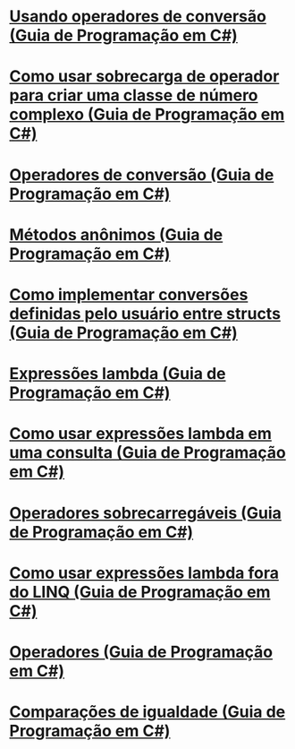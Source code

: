 # [Usando operadores de conversão (Guia de Programação em C#)](using-conversion-operators.md)
# [Como usar sobrecarga de operador para criar uma classe de número complexo (Guia de Programação em C#)](how-to-use-operator-overloading-to-create-a-complex-number-class.md)
# [Operadores de conversão (Guia de Programação em C#)](conversion-operators.md)
# [Métodos anônimos (Guia de Programação em C#)](anonymous-methods.md)
# [Como implementar conversões definidas pelo usuário entre structs (Guia de Programação em C#)](how-to-implement-user-defined-conversions-between-structs.md)
# [Expressões lambda (Guia de Programação em C#)](lambda-expressions.md)
# [Como usar expressões lambda em uma consulta (Guia de Programação em C#)](how-to-use-lambda-expressions-in-a-query.md)
# [Operadores sobrecarregáveis (Guia de Programação em C#)](overloadable-operators.md)
# [Como usar expressões lambda fora do LINQ (Guia de Programação em C#)](how-to-use-lambda-expressions-outside-linq.md)
# [Operadores (Guia de Programação em C#)](operators.md)
# [Comparações de igualdade (Guia de Programação em C#)](equality-comparisons.md)
